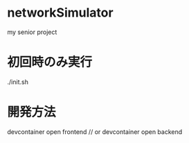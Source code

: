 # networkSimulator
my senior project

# 初回時のみ実行
./init.sh

# 開発方法
 devcontainer open frontend
 // or
 devcontainer open backend
